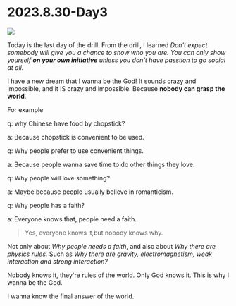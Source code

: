 # 2023.8.30-Day3

<img src = "/home/kai/Documents/00AStudy/学习/typora/00A inbox/Pic/El/3.png">



Today is the last day of the drill. From the drill, I learned *Don't expect somebody will give you a chance to show who you are. You can only show yourself **on your own initiative** unless you don't have passtion to go social at all.* 

I have a new dream that I wanna be the God! It sounds crazy and impossible, and it IS crazy and impossible. Because **nobody can grasp the world**.

For example

q: why Chinese have food by chopstick?

a: Because chopstick is convenient to be used.

q: Why people prefer to use convenient things.

a: Because people wanna save time to do other things they love.

q: Why people will love something?

a: Maybe because people usually believe in romanticism.

q: Why people has a faith?

a: Everyone knows that, people need a faith.

> Yes, everyone knows it,but nobody knows why.

Not only about *Why people needs a faith*, and also about *Why there are physics rules.* Such as *Why there are gravity, electromagnetism, weak interaction and strong interaction?*

Nobody knows it, they're rules of the world. Only God knows it. This is why I wanna be the God.

I wanna know the final answer of the world.
